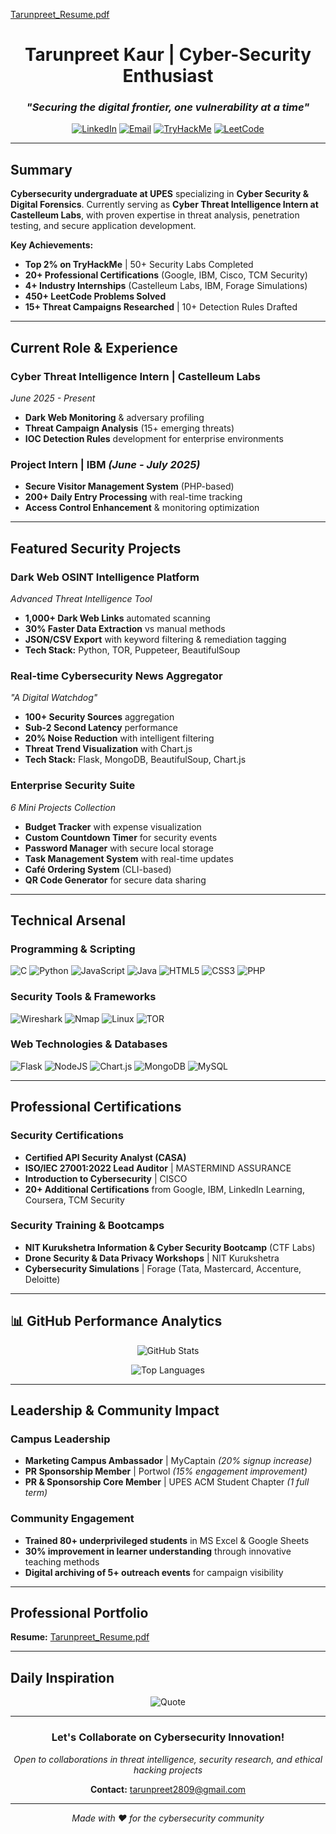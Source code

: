 [Tarunpreet_Resume.pdf](https://github.com/user-attachments/files/21883062/Tarunpreet_Resume.pdf)<div align="center">

#  Tarunpreet Kaur | Cyber-Security Enthusiast

### *"Securing the digital frontier, one vulnerability at a time"* 

[![LinkedIn](https://img.shields.io/badge/LinkedIn-%230077B5.svg?style=for-the-badge&logo=linkedin&logoColor=white)](https://linkedin.com/in/tarunpreet--kaur) 
[![Email](https://img.shields.io/badge/Email-D14836?style=for-the-badge&logo=gmail&logoColor=white)](mailto:tarunpreet2809@gmail.com)
[![TryHackMe](https://img.shields.io/badge/TryHackMe-212C42?style=for-the-badge&logo=tryhackme&logoColor=white)](https://tryhackme.com/p/your-profile)
[![LeetCode](https://img.shields.io/badge/LeetCode-FFA116?style=for-the-badge&logo=leetcode&logoColor=black)](https://leetcode.com/your-profile)

</div>

---

## Summary

**Cybersecurity undergraduate at UPES** specializing in **Cyber Security & Digital Forensics**. Currently serving as **Cyber Threat Intelligence Intern at Castelleum Labs**, with proven expertise in threat analysis, penetration testing, and secure application development.

**Key Achievements:**
- **Top 2% on TryHackMe** | 50+ Security Labs Completed
- **20+ Professional Certifications** (Google, IBM, Cisco, TCM Security)
- **4+ Industry Internships** (Castelleum Labs, IBM, Forage Simulations)
- **450+ LeetCode Problems Solved**
- **15+ Threat Campaigns Researched** | 10+ Detection Rules Drafted

---

## Current Role & Experience

### **Cyber Threat Intelligence Intern** | Castelleum Labs
*June 2025 - Present*
- **Dark Web Monitoring** & adversary profiling
- **Threat Campaign Analysis** (15+ emerging threats)
- **IOC Detection Rules** development for enterprise environments

### **Project Intern** | IBM *(June - July 2025)*
- **Secure Visitor Management System** (PHP-based)
- **200+ Daily Entry Processing** with real-time tracking
- **Access Control Enhancement** & monitoring optimization

---

## Featured Security Projects

### **Dark Web OSINT Intelligence Platform**
*Advanced Threat Intelligence Tool*
- **1,000+ Dark Web Links** automated scanning
- **30% Faster Data Extraction** vs manual methods
- **JSON/CSV Export** with keyword filtering & remediation tagging
- **Tech Stack:** Python, TOR, Puppeteer, BeautifulSoup

### **Real-time Cybersecurity News Aggregator**
*"A Digital Watchdog"*
- **100+ Security Sources** aggregation
- **Sub-2 Second Latency** performance
- **20% Noise Reduction** with intelligent filtering
- **Threat Trend Visualization** with Chart.js
- **Tech Stack:** Flask, MongoDB, BeautifulSoup, Chart.js

### **Enterprise Security Suite**
*6 Mini Projects Collection*
- **Budget Tracker** with expense visualization
- **Custom Countdown Timer** for security events
- **Password Manager** with secure local storage
- **Task Management System** with real-time updates
- **Café Ordering System** (CLI-based)
- **QR Code Generator** for secure data sharing

---

## Technical Arsenal

### **Programming & Scripting**
![C](https://img.shields.io/badge/C-%2300599C.svg?style=for-the-badge&logo=c&logoColor=white)
![Python](https://img.shields.io/badge/Python-3670A0?style=for-the-badge&logo=python&logoColor=ffdd54)
![JavaScript](https://img.shields.io/badge/JavaScript-%23323330.svg?style=for-the-badge&logo=javascript&logoColor=%23F7DF1E)
![Java](https://img.shields.io/badge/Java-%23ED8B00.svg?style=for-the-badge&logo=openjdk&logoColor=white)
![HTML5](https://img.shields.io/badge/HTML5-%23E34F26.svg?style=for-the-badge&logo=html5&logoColor=white)
![CSS3](https://img.shields.io/badge/CSS3-%231572B6.svg?style=for-the-badge&logo=css3&logoColor=white)
![PHP](https://img.shields.io/badge/PHP-%23777BB4.svg?style=for-the-badge&logo=php&logoColor=white)

### **Security Tools & Frameworks**
![Wireshark](https://img.shields.io/badge/Wireshark-1679A7?style=for-the-badge&logo=wireshark&logoColor=white)
![Nmap](https://img.shields.io/badge/Nmap-4682B4?style=for-the-badge&logo=nmap&logoColor=white)
![Linux](https://img.shields.io/badge/Linux-FCC624?style=for-the-badge&logo=linux&logoColor=black)
![TOR](https://img.shields.io/badge/TOR-7D4698?style=for-the-badge&logo=tor&logoColor=white)

### **Web Technologies & Databases**
![Flask](https://img.shields.io/badge/Flask-%23000.svg?style=for-the-badge&logo=flask&logoColor=white)
![NodeJS](https://img.shields.io/badge/Node.js-6DA55F?style=for-the-badge&logo=node.js&logoColor=white)
![Chart.js](https://img.shields.io/badge/Chart.js-F5788D.svg?style=for-the-badge&logo=chart.js&logoColor=white)
![MongoDB](https://img.shields.io/badge/MongoDB-%234ea94b.svg?style=for-the-badge&logo=mongodb&logoColor=white)
![MySQL](https://img.shields.io/badge/MySQL-4479A1.svg?style=for-the-badge&logo=mysql&logoColor=white)

---

## Professional Certifications

### **Security Certifications**
- **Certified API Security Analyst (CASA)**
- **ISO/IEC 27001:2022 Lead Auditor** | MASTERMIND ASSURANCE
- **Introduction to Cybersecurity** | CISCO
- **20+ Additional Certifications** from Google, IBM, LinkedIn Learning, Coursera, TCM Security

### **Security Training & Bootcamps**
- **NIT Kurukshetra Information & Cyber Security Bootcamp** (CTF Labs)
- **Drone Security & Data Privacy Workshops** | NIT Kurukshetra
- **Cybersecurity Simulations** | Forage (Tata, Mastercard, Accenture, Deloitte)

---

## 📊 GitHub Performance Analytics

<div align="center">

![GitHub Stats](https://github-readme-stats.vercel.app/api?username=tarunpreetk009&theme=radical&hide_border=true&include_all_commits=true&count_private=false)

![Top Languages](https://github-readme-stats.vercel.app/api/top-langs/?username=tarunpreetk009&theme=radical&hide_border=true&include_all_commits=true&count_private=false&layout=compact)

</div>

---

## Leadership & Community Impact

### **Campus Leadership**
- **Marketing Campus Ambassador** | MyCaptain *(20% signup increase)*
- **PR Sponsorship Member** | Portwol *(15% engagement improvement)*
- **PR & Sponsorship Core Member** | UPES ACM Student Chapter *(1 full term)*

### **Community Engagement**
- **Trained 80+ underprivileged students** in MS Excel & Google Sheets
- **30% improvement in learner understanding** through innovative teaching methods
- **Digital archiving of 5+ outreach events** for campaign visibility

---

## Professional Portfolio

**Resume:** [Tarunpreet_Resume.pdf](https://github.com/user-attachments/files/21883066/Tarunpreet_Resume.pdf)


---

## Daily Inspiration

<div align="center">

![Quote](https://quotes-github-readme.vercel.app/api?type=horizontal&theme=radical)

</div>

---

<div align="center">

### **Let's Collaborate on Cybersecurity Innovation!**

*Open to collaborations in threat intelligence, security research, and ethical hacking projects*

**Contact:** tarunpreet2809@gmail.com 

---

*Made with ❤️ for the cybersecurity community*

</div>
